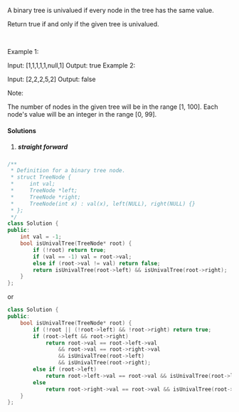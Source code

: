 A binary tree is univalued if every node in the tree has the same value.

Return true if and only if the given tree is univalued.

 

Example 1:


Input: [1,1,1,1,1,null,1]
Output: true
Example 2:


Input: [2,2,2,5,2]
Output: false
 

Note:

The number of nodes in the given tree will be in the range [1, 100].
Each node's value will be an integer in the range [0, 99].

#### Solutions

1. ##### straight forward

```c++
/**
 * Definition for a binary tree node.
 * struct TreeNode {
 *     int val;
 *     TreeNode *left;
 *     TreeNode *right;
 *     TreeNode(int x) : val(x), left(NULL), right(NULL) {}
 * };
 */
class Solution {
public:
    int val = -1;
    bool isUnivalTree(TreeNode* root) {
        if (!root) return true;
        if (val == -1) val = root->val;
        else if (root->val != val) return false;
        return isUnivalTree(root->left) && isUnivalTree(root->right);
    }
};
```

or

```c++
class Solution {
public:
    bool isUnivalTree(TreeNode* root) {
        if (!root || (!root->left) && !root->right) return true;
        if (root->left && root->right)
            return root->val == root->left->val 
                && root->val == root->right->val
                && isUnivalTree(root->left)
                && isUnivalTree(root->right);
        else if (root->left)
            return root->left->val == root->val && isUnivalTree(root->left);
        else
            return root->right->val == root->val && isUnivalTree(root->right);
    }
};
```
